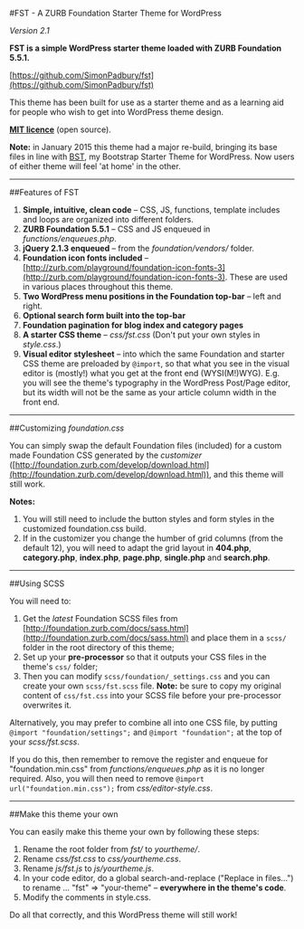 #FST - A ZURB Foundation Starter Theme for WordPress

*Version 2.1*

**FST is a simple WordPress starter theme loaded with ZURB Foundation 5.5.1.**

[https://github.com/SimonPadbury/fst](https://github.com/SimonPadbury/fst)

This theme has been built for use as a starter theme and as a learning aid for people who wish to get into WordPress theme design.

**[MIT licence](http://opensource.org/licenses/MIT)** (open source).

**Note:** in January 2015 this theme had a major re-build, bringing its base files in line with [BST](https://github.com/SimonPadbury/bst), my Bootstrap Starter Theme for WordPress. Now users of either theme will feel 'at home' in the other.

-----

##Features of FST

1. **Simple, intuitive, clean code** – CSS, JS, functions, template includes and loops are organized into different folders.
2. **ZURB Foundation 5.5.1** – CSS and JS enqueued in *functions/enqueues.php*. 
3. **jQuery 2.1.3 enqueued** – from the *foundation/vendors/* folder.
4. **Foundation icon fonts included** – [http://zurb.com/playground/foundation-icon-fonts-3](http://zurb.com/playground/foundation-icon-fonts-3). These are used in various places throughout this theme. 
5. **Two WordPress menu positions in the Foundation top-bar** – left and right.
6. **Optional search form built into the top-bar**
7. **Foundation pagination for blog index and category pages**
8. **A starter CSS theme** – *css/fst.css* (Don't put your own styles in *style.css*.)
9. **Visual editor stylesheet** – into which the same Foundation and starter CSS theme are preloaded by `@import`, so that what you see in the visual editor is (mostly!) what you get at the front end (WYSI(M!)WYG). E.g. you will see the theme's typography in the WordPress Post/Page editor, but its width will not be the same as your article column width in the front end.

-----

##Customizing *foundation.css*

You can simply swap the default Foundation files (included) for a custom made Foundation CSS generated by the *customizer* ([http://foundation.zurb.com/develop/download.html](http://foundation.zurb.com/develop/download.html)), and this theme will still work. 

**Notes:**

1. You will still need to include the button styles and form styles in the customized foundation.css build.
2. If in the customizer you change the humber of grid columns (from the default 12), you will need to adapt the grid layout in **404.php**, **category.php**, **index.php**, **page.php**, **single.php** and **search.php**.

-----

##Using SCSS

You will need to:

1. Get the *latest* Foundation SCSS files from [http://foundation.zurb.com/docs/sass.html](http://foundation.zurb.com/docs/sass.html) and place them in a `scss/` folder in the root directory of this theme;
2. Set up your **pre-processor** so that it outputs your CSS files in the theme's `css/` folder;
3. Then you can modify `scss/foundation/_settings.css` and you can create your own `scss/fst.scss` file. **Note:** be sure to copy my original content of `css/fst.css` into your SCSS file before your pre-processor overwrites it.

Alternatively, you may prefer to combine all into one CSS file, by putting `@import "foundation/settings";` and `@import "foundation";` at the top of your *scss/fst.scss*. 

If you do this, then remember to remove the register and enqueue for "foundation.min.css" from *functions/enqueues.php* as it is no longer required. Also, you will then need to remove `@import url("foundation.min.css");` from *css/editor-style.css*.

-----

##Make this theme your own

You can easily make this theme your own by following these steps:

1. Rename the root folder from *fst/* to *yourtheme/*.
2. Rename *css/fst.css* to *css/yourtheme.css*.
3. Rename *js/fst.js* to *js/yourtheme.js*.
4. In your code editor, do a global search-and-replace ("Replace in files...") to rename ... "fst" => "your-theme" – **everywhere in the theme's code**.
5. Modify the comments in style.css.

Do all that correctly, and this WordPress theme will still work!
